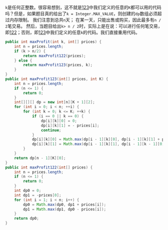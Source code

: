 `k`是任何正整数。很容易想到，这不就是[123](https://github.com/HUST-WZY/AlgsWithRiceWine/blob/main/DynamicProgramming/Stock/123.%20%E4%B9%B0%E5%8D%96%E8%82%A1%E7%A5%A8%E7%9A%84%E6%9C%80%E4%BD%B3%E6%97%B6%E6%9C%BA%20III.md)中我们定义的任意的`K`都可以用的代码吗？但是，如果题目真的给出了`k = Integer.MAX_VALUE`，则创建的`dp`数组必须超过内存限制。 我们注意到总共`n`天； 在某一天，只能出售或购买，因此最多有`n / 2`笔交易。 然后，当题目给出`k> n / 2`时，实际上是在说：可以进行任何笔交易，即[122](https://github.com/HUST-WZY/AlgsWithRiceWine/blob/main/DynamicProgramming/Stock/122.%20%E4%B9%B0%E5%8D%96%E8%82%A1%E7%A5%A8%E7%9A%84%E6%9C%80%E4%BD%B3%E6%97%B6%E6%9C%BA%20II.md)；否则，即[123](https://github.com/HUST-WZY/AlgsWithRiceWine/blob/main/DynamicProgramming/Stock/123.%20%E4%B9%B0%E5%8D%96%E8%82%A1%E7%A5%A8%E7%9A%84%E6%9C%80%E4%BD%B3%E6%97%B6%E6%9C%BA%20III.md)中我们定义的任意`k`的代码。我们直接重用代码。

```java
public int maxProfit(int k, int[] prices) {
    int n = prices.length;
    if (k > n/2) {
        return maxProfit122(prices);
    } else {
        return maxProfit123(prices, k);
    }
}
public int maxProfit123(int[] prices, int K) {
    int n = prices.length;
    if (n <= 1) {
        return 0;
    }
    int[][][] dp = new int[n][K + 1][2];
    for (int i = 0; i < n; ++i) {
        for (int k = 0; k <= K; ++k) {
            if (i == 0 || k == 0) {
                dp[i][k][0] = 0;
                dp[i][k][1] = - prices[i];
                continue;
            }
            dp[i][k][0] = Math.max(dp[i - 1][k][0], dp[i - 1][k][1] + prices[i]);
            dp[i][k][1] = Math.max(dp[i - 1][k][1], dp[i - 1][k - 1][0] - prices[i]);
        }
    }
    return dp[n - 1][K][0];
}
public int maxProfit122(int[] prices) {
    int n = prices.length;
    if (n <= 1) {
        return 0;
    }
    int dp0 = 0;
    int dp1 = -prices[0];
    for (int i = 1; i < n; i++) {
        dp0 = Math.max(dp0, dp1 + prices[i]);
        dp1 = Math.max(dp1, dp0 - prices[i]);
    }
    return dp0;
}
```
